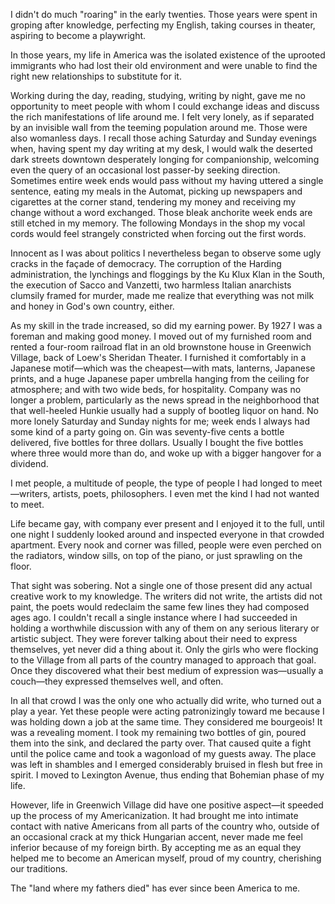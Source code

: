 I didn't do much "roaring" in the early twenties. Those years were spent in groping after knowledge, perfecting my English, taking courses in theater, aspiring to become a playwright.

In those years, my life in America was the isolated existence of the uprooted immigrants who had lost their old environment and were unable to find the right new relationships to substitute for it.

Working during the day, reading, studying, writing by night, gave me no opportunity to meet people with whom I could exchange ideas and discuss the rich manifestations of life around me. I felt very lonely, as if separated by an invisible wall from the teeming population around me. Those were also womanless days. I recall those aching Saturday and Sunday evenings when, having spent my day writing at my desk, I would walk the deserted dark streets downtown desperately longing for companionship, welcoming even the query of an occasional lost passer-by seeking direction. Sometimes entire week ends would pass without my having uttered a single sentence, eating my meals in the Automat, picking up newspapers and cigarettes at the corner stand, tendering my money and receiving my change without a word exchanged. Those bleak anchorite week ends are still etched in my memory. The following Mondays in the shop my vocal cords would feel strangely constricted when forcing out the first words.

Innocent as I was about politics I nevertheless began to observe some ugly cracks in the façade of democracy. The corruption of the Harding administration, the lynchings and floggings by the Ku Klux Klan in the South, the execution of Sacco and Vanzetti, two harmless Italian anarchists clumsily framed for murder, made me realize that everything was not milk and honey in God's own country, either.

As my skill in the trade increased, so did my earning power. By 1927 I was a foreman and making good money. I moved out of my furnished room and rented a four-room railroad flat in an old brownstone house in Greenwich Village, back of Loew's Sheridan Theater. I furnished it comfortably in a Japanese motif—which was the cheapest—with mats, lanterns, Japanese prints, and a huge Japanese paper umbrella hanging from the ceiling for atmosphere; and with two wide beds, for hospitality. Company was no longer a problem, particularly as the news spread in the neighborhood that that well-heeled Hunkie usually had a supply of bootleg liquor on hand. No more lonely Saturday and Sunday nights for me; week ends I always had some kind of a party going on. Gin was seventy-five cents a bottle delivered, five bottles for three dollars. Usually I bought the five bottles where three would more than do, and woke up with a bigger hangover for a dividend.

I met people, a multitude of people, the type of people I had longed to meet—writers, artists, poets, philosophers. I even met the kind I had not wanted to meet.

Life became gay, with company ever present and I enjoyed it to the full, until one night I suddenly looked around and inspected everyone in that crowded apartment. Every nook and corner was filled, people were even perched on the radiators, window sills, on top of the piano, or just sprawling on the floor.

That sight was sobering. Not a single one of those present did any actual creative work to my knowledge. The writers did not write, the artists did not paint, the poets would redeclaim the same few lines they had composed ages ago. I couldn't recall a single instance where I had succeeded in holding a worthwhile discussion with any of them on any serious literary or artistic subject. They were forever talking about their need to express themselves, yet never did a thing about it. Only the girls who were flocking to the Village from all parts of the country managed to approach that goal. Once they discovered what their best medium of expression was—usually a couch—they expressed themselves well, and often.

In all that crowd I was the only one who actually did write, who turned out a play a year. Yet these people were acting patronizingly toward me because I was holding down a job at the same time. They considered me bourgeois! It was a revealing moment. I took my remaining two bottles of gin, poured them into the sink, and declared the party over. That caused quite a fight until the police came and took a wagonload of my guests away. The place was left in shambles and I emerged considerably bruised in flesh but free in spirit. I moved to Lexington Avenue, thus ending that Bohemian phase of my life.

However, life in Greenwich Village did have one positive aspect—it speeded up the process of my Americanization. It had brought me into intimate contact with native Americans from all parts of the country who, outside of an occasional crack at my thick Hungarian accent, never made me feel inferior because of my foreign birth. By accepting me as an equal they helped me to become an American myself, proud of my country, cherishing our traditions.

The "land where my fathers died" has ever since been America to me.
